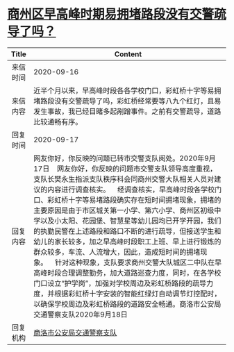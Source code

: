 # <a href="http://www.shangluo.gov.cn/zmhd/ldxxxx.jsp?urltype=leadermail.LeaderMailContentUrl&wbtreeid=1112&leadermailid=6459">商州区早高峰时期易拥堵路段没有交警疏导了吗？</a>
|Title|Content|
|:---:|---|
|来信时间|2020-09-16|
|来信内容|近半个月以来，早高峰时段各各学校门口，彩虹桥十字等易拥堵路段没有交警疏导了吗，彩虹桥经常要等八九个红灯，且易发生事故，我已经目睹多起剐蹭事件。之前有交警疏导，道路比较通畅有序。|
|回复时间|2020-09-17|
|回复内容|网友你好，你反映的问题已转市交警支队阅处。2020年9月17日    网友你好，你反映的问题市交警支队领导高度重视，支队长樊永生指派支队秩序科会同商州交警大队相关人员对建议的内容进行调查核实。    经调查核实，早高峰时段各学校门口、彩虹桥十字等易堵路段确实存在短时间拥堵现象，拥堵的主要原因是由于市区城关第一小学、第六小学、商州区初级中学以及小太阳、花园堡、智慧星等幼儿园均已开学开园，我们的执勤民警在上述路段和路口不断的进行疏导，但接送学生和幼儿的家长较多，加之早高峰时段职工上班、早上进行锻炼的群众较多，车流、人流增大，因此，造成短时间的拥堵现象。    针对这种现象，支队要求商州交警大队城区二中队在早高峰时段合理调整勤务，加大道路巡查力度，同时，在各学校门口设立“护学岗”，加强对学校周边及彩虹桥路段的疏导力度，并根据彩虹桥十字安装的智能红绿灯自动调节灯控配时，以确保学校周边及彩虹桥路段的道路安全畅通。商洛市公安局交通警察支队2020年9月18日|
|回复机构|<a href="../../categories/agencies/商洛市公安局交通警察支队.md">商洛市公安局交通警察支队</a>|
